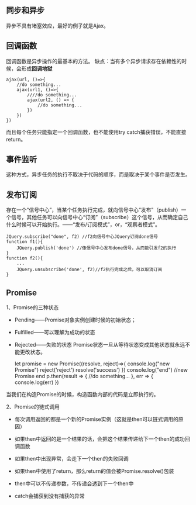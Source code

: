 ## 同步和异步
异步不具有堵塞效应，最好的例子就是Ajax。

## 回调函数
回调函数是异步操作的最基本的方法。
缺点：当有多个异步请求存在依赖性的时候，会形成**回调地狱**

    ajax(url, ()=>{
	    //do something...
	    ajax(url1, ()=>{
		    ////do something...
		    ajax(url2, () => {
			    //do something...
		    })
	    })
    })
而且每个任务只能指定一个回调函数，也不能使用try catch捕获错误，不能直接return。

## 事件监听
这种方式，异步任务的执行不取决于代码的顺序，而是取决于某个事件是否发生。

## 发布订阅
存在一个“信号中心”，当某个任务执行完成，就向信号中心“发布”（publish）一个信号，其他任务可以向信号中心“订阅”（subscribe）这个信号，从而确定自己什么时候可以开始执行。——“发布/订阅模式”，or，“观察者模式”。

    JQuery.subscribe("done", f2) //f2向信号中心JQuery订阅done信号
    function f1(){
	    JQuery.publish('done') //像信号中心发布done信号，从而能引发f2的执行
    } 
    function f2(){
	    ...
	    JQuery.unsubscribe('done', f2)//f2执行完成之后，可以取消订阅
    }

## Promise
1、Promise的三种状态

 - Pending——Promise对象实例创建时候的初始状态；
 - Fulfilled——可以理解为成功的状态
 - Rejected——失败的状态
 Promise状态一旦从等待状态变成其他状态就永远不能更改状态。
 

    let promise = new Promise((resolve, reject)=>{
	    console.log("new Promise")
	    reject('reject')
	    resolve('success')
    })
    console.log("end") //new Promise  end
    p.then(result => {
	    //do something...
    }, err => {
	    console.log(err)
    })

当我们在构造Promise的时候，构造函数内部的代码是立即执行的。

2、Promise的链式调用

 - 每次调用返回的都是一个新的Promise实例（这就是then可以链式调用的原因）

 - 如果then中返回的是一个结果的话，会把这个结果传递给下一个then的成功回调函数
 - 如果then中出现异常，会走下一个then的失败回调
 - 如果then中使用了return，那么return的值会被Promise.resolve()包装
 - then中可以不传递参数，不传递会透到下一个then中
 - catch会捕获到没有捕获的异常






















<!--stackedit_data:
eyJoaXN0b3J5IjpbMzI5MzA5MDddfQ==
-->